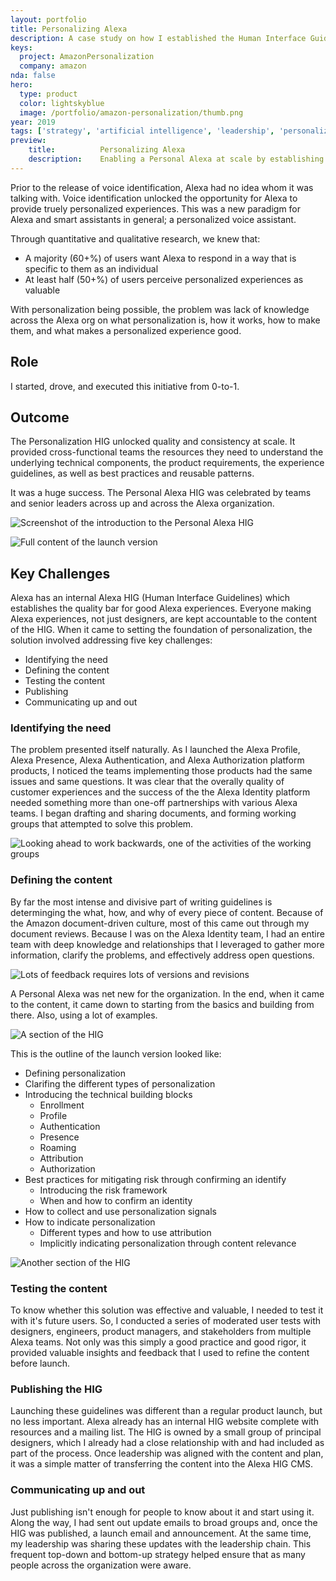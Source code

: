 ```yaml
---
layout: portfolio
title: Personalizing Alexa
description: A case study on how I established the Human Interface Guidelines of personalization for Alexa.
keys:
  project: AmazonPersonalization
  company: amazon
nda: false
hero:
  type: product
  color: lightskyblue
  image: /portfolio/amazon-personalization/thumb.png
year: 2019
tags: ['strategy', 'artificial intelligence', 'leadership', 'personalization', 'design system', 'product management', '0-to-1']
preview:
    title:          Personalizing Alexa
    description:    Enabling a Personal Alexa at scale by establishing the Human Interface Guidelines for personalization.
---
```


Prior to the release of voice identification, Alexa had no idea whom it was talking with. Voice identification unlocked the opportunity for Alexa to provide truely personalized experiences. This was a new paradigm for Alexa and smart assistants in general; a personalized voice assistant.

Through quantitative and qualitative research, we knew that:
- A majority (60+%) of users want Alexa to respond in a way that is specific to them as an individual
- At least half (50+%) of users perceive personalized experiences as valuable

With personalization being possible, the problem was lack of knowledge across the Alexa org on what personalization is, how it works, how to make them, and what makes a personalized experience good.

## Role
I started, drove, and executed this initiative from 0-to-1.

## Outcome
The Personalization HIG unlocked quality and consistency at scale. It provided cross-functional teams the resources they need to understand the underlying technical components, the product requirements, the experience guidelines, as well as best practices and reusable patterns.

It was a huge success. The Personal Alexa HIG was celebrated by teams and senior leaders across up and across the Alexa organization.

![Screenshot of the introduction to the Personal Alexa HIG](/portfolio/amazon-personalization/hig1.png)

![Full content of the launch version](/portfolio/amazon-personalization/hig-all.png)

## Key Challenges
Alexa has an internal Alexa HIG (Human Interface Guidelines) which establishes the quality bar for good Alexa experiences. Everyone making Alexa experiences, not just designers, are kept accountable to the content of the HIG. When it came to setting the foundation of personalization, the solution involved addressing five key challenges:

- Identifying the need
- Defining the content
- Testing the content
- Publishing
- Communicating up and out

### Identifying the need
The problem presented itself naturally. As I launched the Alexa Profile, Alexa Presence, Alexa Authentication, and Alexa Authorization platform products, I noticed the teams implementing those products had the same issues and same questions. It was clear that the overally quality of customer experiences and the success of the the Alexa Identity platform needed something more than one-off partnerships with various Alexa teams. I began drafting and sharing documents, and forming working groups that attempted to solve this problem.

![Looking ahead to work backwards, one of the activities of the working groups](/portfolio/amazon-personalization/working-group.jpeg)

### Defining the content
By far the most intense and divisive part of writing guidelines is determinging the what, how, and why of every piece of content. Because of the Amazon document-driven culture, most of this came out through my document reviews. Because I was on the Alexa Identity team, I had an entire team with deep knowledge and relationships that I leveraged to gather more information, clarify the problems, and effectively address open questions.

![Lots of feedback requires lots of versions and revisions](/portfolio/amazon-personalization/files.png)

A Personal Alexa was net new for the organization. In the end, when it came to the content, it came down to starting from the basics and building from there. Also, using a lot of examples.

![A section of the HIG](/portfolio/amazon-personalization/hig2.png)

This is the outline of the launch version looked like:
- Defining personalization
- Clarifing the different types of personalization
- Introducing the technical building blocks
  - Enrollment
  - Profile
  - Authentication
  - Presence
  - Roaming
  - Attribution
  - Authorization
- Best practices for mitigating risk through confirming an identify
  - Introducing the risk framework
  - When and how to confirm an identity
- How to collect and use personalization signals
- How to indicate personalization
  - Different types and how to use attribution
  - Implicitly indicating personalization through content relevance

![Another section of the HIG](/portfolio/amazon-personalization/hig3.png)

### Testing the content
To know whether this solution was effective and valuable, I needed to test it with it's future users. So, I conducted a series of moderated user tests with designers, engineers, product managers, and stakeholders from multiple Alexa teams. Not only was this simply a good practice and good rigor, it provided valuable insights and feedback that I used to refine the content before launch.

### Publishing the HIG
Launching these guidelines was different than a regular product launch, but no less important. Alexa already has an internal HIG website complete with resources and a mailing list. The HIG is owned by a small group of principal designers, which I already had a close relationship with and had included as part of the process. Once leadership was aligned with the content and plan, it was a simple matter of transferring the content into the Alexa HIG CMS.

### Communicating up and out
Just publishing isn't enough for people to know about it and start using it. Along the way, I had sent out update emails to broad groups and, once the HIG was published, a launch email and announcement. At the same time, my leadership was sharing these updates with the leadership chain. This frequent top-down and bottom-up strategy helped ensure that as many people across the organization were aware.